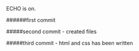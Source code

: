 ECHO is on.

######first commit

#####second commit - created files

#####third commit - html and css has been written

